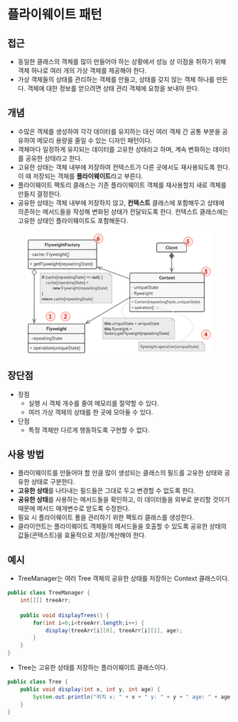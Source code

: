 # 플라이웨이트 패턴

## 접근

* 동일한 클래스의 객체를 많이 만들어야 하는 상황에서 성능 상 이점을 취하기 위해 객체 하나로 여러 개의 가상 객체를 제공해야 한다.
* 가상 객체들의 상태를 관리하는 객체를 만들고, 상태를 갖지 않는 객체 하나를 만든다. 객체에 대한 정보를 얻으려면 상태 관리 객체에 요청을 보내야 한다.

## 개념

* 수많은 객체를 생성하여 각각 데이터를 유지하는 대신 여러 객체 간 공통 부분을 공유하여 메모리 용량을 줄일 수 있는 디자인 패턴이다.
* 객체마다 일정하게 유지되는 데이터를 고유한 상태라고 하며, 계속 변화하는 데이터를 공유한 상태라고 한다.
* 고유한 상태는 객체 내부에 저장하여 컨텍스트가 다른 곳에서도 재사용되도록 한다. 이 때 저장되는 객체를 **플라이웨이트**라고 부른다.
* 플라이웨이트 팩토리 클래스는 기존 플라이웨이트 객체를 재사용할지 새로 객체를 만들지 결정한다.
* 공유한 상태는 객체 내부에 저장하지 않고, **컨텍스트** 클래스에 포함해두고 상태에 의존하는 메서드들을 작성해 변화된 상태가 전달되도록 한다. 컨텍스트 클래스에는 고유한 상태인 플라이웨이트도 포함해둔다.

<figure><img src="../../../.gitbook/assets/image (5) (1) (1) (1).png" alt=""><figcaption></figcaption></figure>



## 장단점

* 장점
  * 실행 시 객체 개수를 줄여 메모리를 절약할 수 있다.
  * 여러 가상 객체의 상태를 한 곳에 모아둘 수 있다.
* 단점
  * 특정 객체만 다르게 행동하도록 구현할 수 없다.

## 사용 방법

* 플라이웨이트를 만들어야 할 만큼 많이 생성되는 클래스의 필드를 고유한 상태와 공유한 상태로 구분한다.
* **고유한 상태**를 나타내는 필드들은 그대로 두고 변경할 수 없도록 한다.
* **공유한 상태**를 사용하는 메서드들을 확인하고, 이 데이터들을 외부로 분리할 것이기 때문에 메서드 매개변수로 받도록 수정한다.
* 필요 시 플라이웨이트 풀을 관리하기 위한 팩토리 클래스를 생성한다.
* 클라이언트는 플라이웨이트 객체들의 메서드들을 호출할 수 있도록 공유한 상태의 값들​(콘텍스트)​을 효율적으로 저장/계산해야 한다.

## 예시

* TreeManager는 여러 Tree 객체의 공유한 상태를 저장하는 Context 클래스이다.

```java
public class TreeManager {
    int[][] treeArr;

    public void displayTrees() {
        for(int i=0;i<treeArr.length;i++) {
            display(treeArr[i][0], treeArr[i][1], age);
        }
    }
}
```

* Tree는 고유한 상태를 저장하는 플라이웨이트 클래스이다.

```java
public class Tree {
    public void display(int x, int y, int age) {
        System.out.println("위치 x: " + x + " y: " + y + " age: " + age);
    }
}
```
